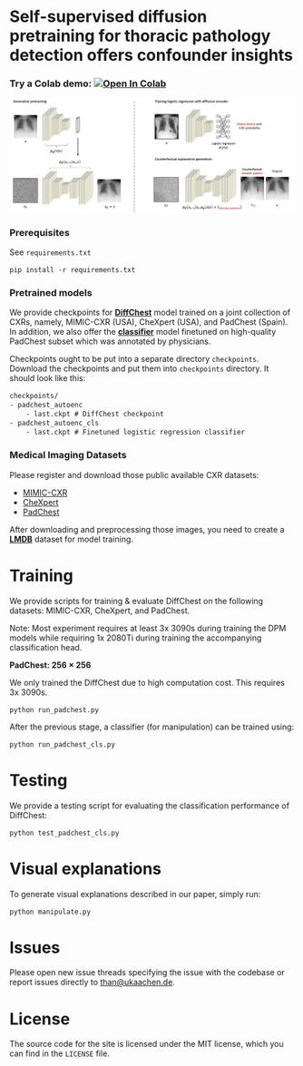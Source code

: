 # Self-supervised diffusion pretraining for thoracic pathology detection offers confounder insights


 ### Try a Colab demo: [![Open In Colab](https://colab.research.google.com/assets/colab-badge.svg)](https://drive.google.com/file/d/1OTfwkklN-IEd4hFk4LnweOleyDtS4XTh/view?usp=sharing)

<p align="center">
    <img src="imgs/fig.png">
</p>

### Prerequisites

See `requirements.txt`

```
pip install -r requirements.txt
```


### Pretrained models

We provide checkpoints for [**DiffChest**](https://drive.google.com/file/d/1CPw6FLqyafC-H2Ta3EfhpLWFqYE9Xd0j/view?usp=sharing) model trained on a joint collection of CXRs, namely, MIMIC-CXR (USA), CheXpert (USA), and PadChest (Spain).
In addition, we also offer the [**classifier**](https://drive.google.com/file/d/1CYwXQXzxc6ImKiQABBkOIv3umrke_HzH/view?usp=sharing) model finetuned on high-quality PadChest subset which was annotated by physicians.

Checkpoints ought to be put into a separate directory `checkpoints`. 
Download the checkpoints and put them into `checkpoints` directory. It should look like this:

```
checkpoints/
- padchest_autoenc
    - last.ckpt # DiffChest checkpoint
- padchest_autoenc_cls
    - last.ckpt # Finetuned logistic regression classifier
```


### Medical Imaging Datasets
Please register and download those public available CXR datasets:

- [MIMIC-CXR](https://physionet.org/content/mimic-cxr/2.0.0/)
- [CheXpert](https://stanfordmlgroup.github.io/competitions/chexpert/) 
- [PadChest](https://bimcv.cipf.es/bimcv-projects/padchest/) 

After downloading and preprocessing those images, you need to create a [**LMDB**](https://github.com/advimman/CIPS/blob/main/prepare_data.py) dataset for model training.


# Training
We provide scripts for training & evaluate DiffChest on the following datasets: MIMIC-CXR, CheXpert, and PadChest.

Note: Most experiment requires at least 3x 3090s during training the DPM models while requiring 1x 2080Ti during training the accompanying classification head. 


**PadChest: 256 $\times$ 256**

We only trained the DiffChest due to high computation cost.
This requires 3x 3090s.
```
python run_padchest.py
```

After the previous stage, a classifier (for manipulation) can be trained using:
```
python run_padchest_cls.py
```

# Testing

We provide a testing script for evaluating the classification performance of DiffChest:
```
python test_padchest_cls.py
```

# Visual explanations 
To generate visual explanations described in our paper, simply run:
```
python manipulate.py
```


# Issues
Please open new issue threads specifying the issue with the codebase or report issues directly to than@ukaachen.de.


# License
The source code for the site is licensed under the MIT license, which you can find in the `LICENSE` file.

